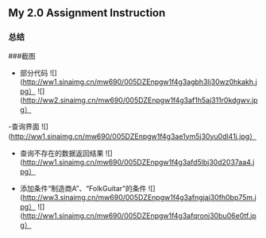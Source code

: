 ## My 2.0 Assignment Instruction ##


### 总结 ###
   

###截图

- 部分代码
  ![](http://ww1.sinaimg.cn/mw690/005DZEnpgw1f4g3agbh3lj30wz0hkakh.jpg）
  ![](http://ww2.sinaimg.cn/mw690/005DZEnpgw1f4g3af1h5aj311r0kdgwv.jpg）

-查询界面
   ![](http://ww1.sinaimg.cn/mw690/005DZEnpgw1f4g3ae1ym5j30yu0dl41j.jpg）
   
 
- 查询不存在的数据返回结果
  ![](http://ww1.sinaimg.cn/mw690/005DZEnpgw1f4g3afd5lbj30d2037aa4.jpg）
     
- 添加条件“制造商A”、“FolkGuitar”的条件
  ![](http://ww3.sinaimg.cn/mw690/005DZEnpgw1f4g3afngjaj30fh0bp75m.jpg） 
  ![](http://ww1.sinaimg.cn/mw690/005DZEnpgw1f4g3afqronj30bu06e0tf.jpg）
  


